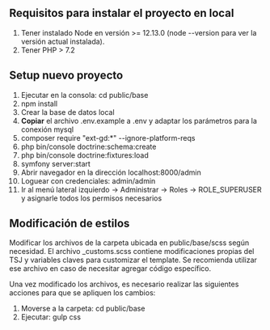 
## Requisitos para instalar el proyecto en local
1. Tener instalado Node en versión >= 12.13.0 (node --version para ver la versión actual instalada).
2. Tener PHP > 7.2


## Setup nuevo proyecto
1. Ejecutar en la consola: cd public/base
2. npm install
3. Crear la base de datos local
4. **Copiar** el archivo .env.example a .env y adaptar los parámetros para la conexión mysql
5. composer require "ext-gd:*" --ignore-platform-reqs
6. php bin/console doctrine:schema:create
7. php bin/console doctrine:fixtures:load
8. symfony server:start
9. Abrir navegador en la dirección localhost:8000/admin
10. Loguear con credenciales: admin/admin
11. Ir al menú lateral izquierdo -> Administrar -> Roles -> ROLE_SUPERUSER y asignarle todos los permisos necesarios


## Modificación de estilos
Modificar los archivos de la carpeta ubicada en public/base/scss según necesidad.
El archivo _customs.scss contiene modificaciones propias del TSJ y variables claves para customizar el template.
Se recomienda utilizar ese archivo en caso de necesitar agregar código específico.

Una vez modificado los archivos, es necesario realizar las siguientes acciones para que se apliquen los cambios:
1. Moverse a la carpeta: cd public/base
2. Ejecutar: gulp css